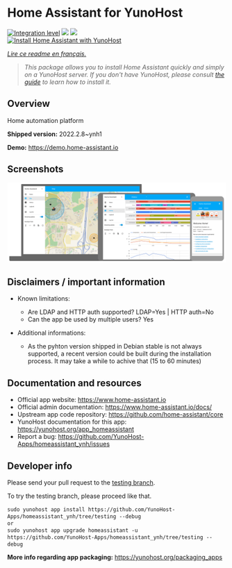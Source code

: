 <!--
N.B.: This README was automatically generated by https://github.com/YunoHost/apps/tree/master/tools/README-generator
It shall NOT be edited by hand.
-->

# Home Assistant for YunoHost

[![Integration level](https://dash.yunohost.org/integration/homeassistant.svg)](https://dash.yunohost.org/appci/app/homeassistant) ![](https://ci-apps.yunohost.org/ci/badges/homeassistant.status.svg) ![](https://ci-apps.yunohost.org/ci/badges/homeassistant.maintain.svg)  
[![Install Home Assistant with YunoHost](https://install-app.yunohost.org/install-with-yunohost.svg)](https://install-app.yunohost.org/?app=homeassistant)

*[Lire ce readme en français.](./README_fr.md)*

> *This package allows you to install Home Assistant quickly and simply on a YunoHost server.
If you don't have YunoHost, please consult [the guide](https://yunohost.org/#/install) to learn how to install it.*

## Overview

Home automation platform

**Shipped version:** 2022.2.8~ynh1

**Demo:** https://demo.home-assistant.io

## Screenshots

![](./doc/screenshots/screenshot1)

## Disclaimers / important information

* Known limitations:
    * Are LDAP and HTTP auth supported? LDAP=Yes | HTTP auth=No
    * Can the app be used by multiple users? Yes


* Additional informations:
    * As the pyhton version shipped in Debian stable is not always supported, a recent version could be built during the installation process. It may take a while to achive that (15 to 60 minutes)

## Documentation and resources

* Official app website: https://www.home-assistant.io
* Official admin documentation: https://www.home-assistant.io/docs/
* Upstream app code repository: https://github.com/home-assistant/core
* YunoHost documentation for this app: https://yunohost.org/app_homeassistant
* Report a bug: https://github.com/YunoHost-Apps/homeassistant_ynh/issues

## Developer info

Please send your pull request to the [testing branch](https://github.com/YunoHost-Apps/homeassistant_ynh/tree/testing).

To try the testing branch, please proceed like that.
```
sudo yunohost app install https://github.com/YunoHost-Apps/homeassistant_ynh/tree/testing --debug
or
sudo yunohost app upgrade homeassistant -u https://github.com/YunoHost-Apps/homeassistant_ynh/tree/testing --debug
```

**More info regarding app packaging:** https://yunohost.org/packaging_apps